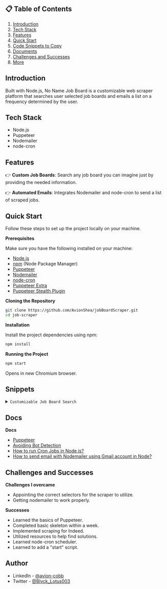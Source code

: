 ## 📋 <a name="table">Table of Contents</a>

1. [Introduction](#introduction)
2. [Tech Stack](#tech-stack)
3. [Features](#features)
4. [Quick Start](#quick-start)
5. [Code Snippets to Copy](#snippets)
6. [Documents](#links)
7. [Challenges and Successes](#challengesAndSuccesses)
8. [More](#more)

## <a name="introduction">Introduction</a>

Built with Node.js, No Name Job Board is a customizable web scraper platform that searches user selected job boards and emails a list on a frequency determined by the user.

## <a name="tech-stack">Tech Stack</a>

- Node.js
- Puppeteer
- Nodemailer
- node-cron

## <a name="features">Features</a>

👉 **Custom Job Boards**: Search any job board you can imagine just by providing the needed information.

👉 **Automated Emails**: Integrates Nodemailer and node-cron to send a list of scraped jobs.

## <a name="quick-start">Quick Start</a>

Follow these steps to set up the project locally on your machine.

**Prerequisites**

Make sure you have the following installed on your machine:

- [Node.js](https://nodejs.org/en)
- [npm](https://www.npmjs.com/) (Node Package Manager)
- [Puppeteer](https://pptr.dev/)
- [Nodemailer](https://nodemailer.com/)
- [node-cron](https://www.npmjs.com/package/node-cron)
- [Puppeteer Extra](https://www.npmjs.com/package/puppeteer-extra)
- [Puppeteer Stealth Plugin](https://www.npmjs.com/package/puppeteer-extra-plugin-stealth)

**Cloning the Repository**

```bash
git clone https://github.com/AvionShea/jobBoardScraper.git
cd job-scraper
```

**Installation**

Install the project dependencies using npm:

```bash
npm install
```

**Running the Project**

```bash
npm start
```

Opens in new Chromium browser.

## <a name="snippets">Snippets</a>

<details>
<summary><code>Customizable Job Board Search</code></summary>

```javascript
const jobTitle = "Software Engineer"; //enter job tile searching for
const jobLocation = "27603"; //enter city, state, zip code, or "remote" of location wanted
const jobBoards = [
  {
    name: "Indeed", //website name
    url: "https://www.indeed.com/", //website URL
    searchJobTitle: "input[id='text-input-what']", //search by job title
    clearSearch:
      "#jobsearch > div > div.css-13s6tc1.eu4oa1w0 > div.css-1jk1vg0.eu4oa1w0 > div > div > span > span.css-16oh2fs.e6fjgti0", //clears default location
    searchLocation: "input[id='text-input-where']", //search by location
    searchBtn: "button[class='yosegi-InlineWhatWhere-primaryButton']", // search button url
    datePostedFilter: "#filter-dateposted",
    datePostedFilterMenu: "#filter-dateposted-menu",
    dropdownList: ".yosegi-FilterPill-dropdownList",
    dropdownListItemLink: "a.yosegi-FilterPill-dropdownListItemLink",
    dropdownDatePostedOption: "Last 14 days", // change based on available dropdown date posted options
    expLvlFilter: "#filter-explvl",
    expLvlFilterMenu: "#filter-explvl-menu",
    expLvlDropdownOption: "Entry Level", //change based on available level options
    cardsSelector: "div[class='job_seen_beacon']",
    titleSelector: "h2[class='jobTitle css-198pbd eu4oa1w0']",
    companySelector: "span[class='css-63koeb eu4oa1w0']",
    locationSelector: "div[data-testid='text-location']",
    linkSelector: "h2[class='jobTitle css-198pbd eu4oa1w0'] > a",
  },
];
```

</details>

## <a name="links">Docs</a>

**Docs**

- [Puppeteer](https://pptr.dev/category/introduction)
- [Avoiding Bot Detection](https://www.zenrows.com/blog/puppeteer-avoid-detection#puppeteer-stealth)
- [How to run Cron Jobs in Node.js?](https://www.geeksforgeeks.org/how-to-run-cron-jobs-in-node-js/amp/)
- [How to send email with Nodemailer using Gmail account in Node?](https://www.geeksforgeeks.org/how-to-send-email-with-nodemailer-using-gmail-account-in-node-js/amp/)

## <a name="challengesAndSuccesses">Challenges and Successes</a>

**Challenges I overcame**

- Appointing the correct selectors for the scraper to utilize.
- Getting nodemailer to work properly.

**Successes**

- Learned the basics of Puppeteer.
- Completed basic skeleton within a week.
- Implemented scraping for Indeed.
- Utilized resources to help find solutions.
- Learned node-cron scheduler.
- Learned to add a "start" script.

## <a name="more">Author</a>

- LinkedIn - [@avion-cobb](https://www.linkedin.com/in/avion-cobb/)
- Twitter - [@Blvck_Lotus003](https://twitter.com/Blvck_Lotus003)
